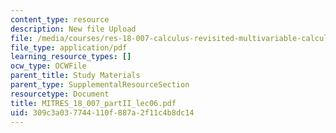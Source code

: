```yaml
---
content_type: resource
description: New file Upload
file: /media/courses/res-18-007-calculus-revisited-multivariable-calculus-fall-2011/309c3a037744110f887a2f11c4b8dc14_MITRES_18_007_partII_lec06.pdf
file_type: application/pdf
learning_resource_types: []
ocw_type: OCWFile
parent_title: Study Materials
parent_type: SupplementalResourceSection
resourcetype: Document
title: MITRES_18_007_partII_lec06.pdf
uid: 309c3a03-7744-110f-887a-2f11c4b8dc14
---
```

